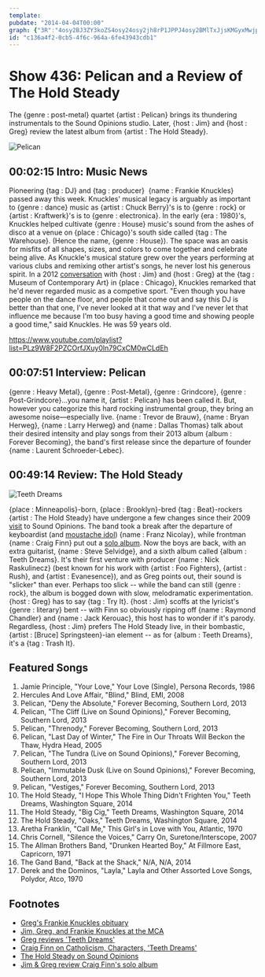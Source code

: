 ```yaml
---
template: 
pubdate: "2014-04-04T00:00"
graph: {"3R":"4osy2BJ3ZY3koZS4osy24osy2jh8rP1JPPJ4osy2BMlTxJjsKMGyxMwjpULl1JPPJMOJ5z0Lv5T1JPPJMOJ5zjh8rP0Lv5TMOJ5zX6cfdjh8rPBHm1Gjh8rP","D3":"BJ6cAdE2prBJ6cAKIdtaBIkg0BJ6cABJ6cAH8YqM3No6WBJ6cABJ6cAZi7XaBJ6cAKM2JIBF8EMBJ6cABJ6cAs5vjEBJ6cAD5qgC","2A2":"kO7lOrgYPN7Y5sTrgYPNBLMcVrgYPNm4yPsrgYPNnRYfUrgYPNJSN2ZrgYPNBD02WnRYfUdhnxenRYfUBQsAMnRYfUBD02WRyPFRBD02WvVnbvBD02Wbht0GBHm1GdhnxeBQsAMX6cfd"}
id: "c136a4f2-0cb5-4f6c-964a-6fe43943cdb1"
---
```






# Show 436: Pelican and a Review of The Hold Steady

The {genre : post-metal} quartet {artist : Pelican} brings its thundering instrumentals to the Sound Opinions studio. Later, {host : Jim} and {host : Greg} review the latest album from {artist : The Hold Steady}.

![Pelican](https://static.soundopinions.org/images/2014/pelican_web.jpg)



## 00:02:15 Intro: Music News

Pioneering {tag : DJ} and {tag : producer}  {name : Frankie Knuckles} passed away this week. Knuckles' musical legacy is arguably as important to {genre : dance} music as {artist : Chuck Berry}'s is to {genre : rock} or {artist : Kraftwerk}'s is to {genre : electronica}. In the early {era : 1980}'s, Knuckles helped cultivate {genre : House} music's sound from the ashes of disco at a venue on {place : Chicago}'s south side called {tag : The Warehouse}. (Hence the name, {genre : House}). The space was an oasis for misfits of all shapes, sizes, and colors to come together and celebrate being alive. As Knuckle's musical stature grew over the years performing at various clubs and remixing other artist's songs, he never lost his generous spirit. In a 2012 [conversation](http://www.wbez.org/story/chicago-sounds-80s-underground-incubator-97196) with {host : Jim} and {host : Greg} at the {tag : Museum of Contemporary Art} in {place : Chicago}, Knuckles remarked that he'd never regarded music as a competive sport. "Even though you have people on the dance floor, and people that come out and say this DJ is better than that one, I've never looked at it that way and I've never let that influence me because I'm too busy having a good time and showing people a good time," said Knuckles. He was 59 years old.

https://www.youtube.com/playlist?list=PLz9W8F2PZCOrfJXuy0ln79CxCM0wCLdEh



## 00:07:51 Interview: Pelican

{genre : Heavy Metal}, {genre : Post-Metal}, {genre : Grindcore}, {genre : Post-Grindcore}...you name it, {artist : Pelican} has been called it. But, however you categorize this hard rocking instrumental group, they bring an awesome noise—especially live. {name : Trevor de Brauw}, {name : Bryan Herweg}, {name : Larry Herweg} and {name : Dallas Thomas} talk about their desired intensity and play songs from their 2013 album {album : Forever Becoming}, the band's first release since the departure of founder {name : Laurent Schroeder-Lebec}.



## 00:49:14 Review: The Hold Steady

![Teeth Dreams](https://static.soundopinions.org/assets/436/2A20.jpg)

{place : Minneapolis}-born, {place : Brooklyn}-bred {tag : Beat}-rockers {artist : The Hold Steady} have undergone a few changes since their 2009 [visit](/show/165/) to Sound Opinions. The band took a break after the departure of keyboardist (and [moustache idol](http://www.brooklynvegan.com/img/music2/franznicolay4.jpg)) {name : Franz Nicolay}, while frontman {name : Craig Finn} put out a [solo album](/show/321/). Now the boys are back, with an extra guitarist, {name : Steve Selvidge}, and a sixth album called {album : Teeth Dreams}. It's their first venture with producer {name : Nick Raskulinecz} (best known for his work with {artist : Foo Fighters}, {artist : Rush}, and {artist : Evanesence}), and as Greg points out, their sound is "slicker" than ever. Perhaps too slick -- while the band can still {genre : rock}, the album is bogged down with slow, melodramatic experimentation. {host : Greg} has to say {tag : Try It}. {host : Jim} scoffs at the lyricist's {genre : literary} bent -- with Finn so obviously ripping off {name : Raymond Chandler} and {name : Jack Kerouac}, this host has to wonder if it's parody. Regardless, {host : Jim} prefers The Hold Steady live, in their bombastic, {artist : [Bruce] Springsteen}-ian element -- as for {album : Teeth Dreams}, it's a {tag : Trash It}.



## Featured Songs

1. Jamie Principle, "Your Love," Your Love (Single), Persona Records, 1986
2. Hercules And Love Affair, "Blind," Blind, EMI, 2008
3. Pelican, "Deny the Absolute," Forever Becoming, Southern Lord, 2013
4. Pelican, "The Cliff (Live on Sound Opinions)," Forever Becoming, Southern Lord, 2013
5. Pelican, "Threnody," Forever Becoming, Southern Lord, 2013
6. Pelican, "Last Day of Winter," The Fire in Our Throats Will Beckon the Thaw, Hydra Head, 2005
7. Pelican, "The Tundra (Live on Sound Opinions)," Forever Becoming, Southern Lord, 2013
8. Pelican, "Immutable Dusk (Live on Sound Opinions)," Forever Becoming, Southern Lord, 2013
9. Pelican, "Vestiges," Forever Becoming, Southern Lord, 2013
10. The Hold Steady, "I Hope This Whole Thing Didn't Frighten You," Teeth Dreams, Washington Square, 2014
11. The Hold Steady, "Big Cig," Teeth Dreams, Washington Square, 2014
12. The Hold Steady, "Oaks," Teeth Dreams, Washington Square, 2014
13. Aretha Franklin, "Call Me," This Girl's in Love with You, Atlantic, 1970
14. Chris Cornell, "Silence the Voices," Carry On, Suretone/Interscope, 2007
15. The Allman Brothers Band, "Drunken Hearted Boy," At Fillmore East, Capricorn, 1971
16. The Gand Band, "Back at the Shack," N/A, N/A, 2014
17. Derek and the Dominos, "Layla," Layla and Other Assorted Love Songs, Polydor, Atco, 1970



## Footnotes

- [Greg's Frankie Knuckles obituary](http://articles.chicagotribune.com/2014-04-01/entertainment/chi-frankie-knuckles-obit-20140331_1_frankie-knuckles-frederick-dunson-house-music)
- [Jim, Greg, and Frankie Knuckles at the MCA](http://www.wbez.org/story/chicago-sounds-80s-underground-incubator-97196)
- [Greg reviews 'Teeth Dreams'](http://www.chicagotribune.com/entertainment/music/turnitup/ct-hold-steady-teeth-dreams-craig-finn-review-20140321,0,3540270.column)
- [Craig Finn on Catholicism, Characters, 'Teeth Dreams'](http://www.spin.com/articles/craig-finn-the-hold-steady-teeth-dreams-interview/)
- [The Hold Steady on Sound Opinions](http://www.soundopinions.org/show/165/#theholdsteady)
- [Jim & Greg review Craig Finn's solo album](http://www.soundopinions.org/show/321/#craigfinn)
